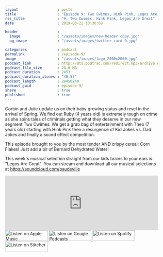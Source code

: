 ```yaml
---
layout                  : posts
title                   : "Episode 9: Twu Cwimes, Hink Pink, Legos Are Great"
rss_title               : "9: Twu Cwimes, Hink Pink, Legos Are Great"
date                    : 2019-03-21 10:30:00

header                  : 
  image                 : "/assets/images/new-header copy.jpg"
  og_image              : "/assets/images/twitter-card-9.jpg"

categories              : podcast
permalink               : /episode-9/
image                   : "/assets/images/logo_2000x2000.jpg"
podcast_link            : http://dts.podtrac.com/redirect.mp3/archive.org/download/paudeville-ep-9/paudeville-ep-9.mp3
podcast_file_size       : 28.0 MB
podcast_duration        : 2453
podcast_duration_itunes : "40:53"
podcast_length          : 29450240
podcast_guid            : episode-9/
share                   : true
published               : true 
---
```

Corbin and Julie update us on their baby growing status and revel in the arrival of Spring. 
We find out Ruby (4 years old) is extremely tough on crime as she spins tales of criminals getting what they deserve in our new segment Twu Cwimes.
We get a grab bag of entertainment with Theo (7 years old) starting with Hink Pink then a resurgence of Kid Jokes vs. Dad Jokes and finally a sound effect competition.

This episode brought to you by the most tender AND crispy cereal: Corn Flakes! Just add a bit of Bernard Dehydrated Water!

This week's musical selection straight from our kids brains to your ears is "Legos Are Great". You can stream and download all our musical selections at <a href="https://soundcloud.com/paudeville">https://soundcloud.com/paudeville</a>

<iframe scrolling="no" frameborder="0" style="width:100%;height:180px;border:0;overflow:hidden;" width="100%" height="180" src="https://app.stitcher.com/splayer/f/363388/59552446?el=0&refid=stpr"></iframe>

<a href="https://itunes.apple.com/us/podcast/paudeville/id1450915591">
	<img src='{{ site.url }}{{ site.baseurl }}/assets/images/US_UK_Apple_Podcasts_Listen_Badge_RGB_140x34.png' width='140px' height='34' alt='Listen on Apple Music'/>
</a>
<a href="https://play.google.com/music/m/Igre2ostm2ltqiq4sabzzrl5jcy?t=Paudeville">
	<img src='{{ site.url }}{{ site.baseurl }}/assets/images/google_podcasts_badge_140x34.png' width='140px' height='34' alt='Listen on Google Podcasts'/>
</a>
<a href="https://open.spotify.com/show/4q5RNUUtU4XFqsymP7dcTw">
	<img src='{{ site.url }}{{ site.baseurl }}/assets/images/Spotify_Listen_Badge_RGB_140x34.png' width='140px' height='34' alt='Listen on Spotify'/>
</a>
<a href="https://www.stitcher.com/s?fid=363388&refid=stpr">
	<img src='{{ site.url }}{{ site.baseurl }}/assets/images/Stitcher_Listen_Badge_Color_Dark_BG_140x34.png' width='140px' height='34' alt='Listen on Stitcher'/>
</a>
